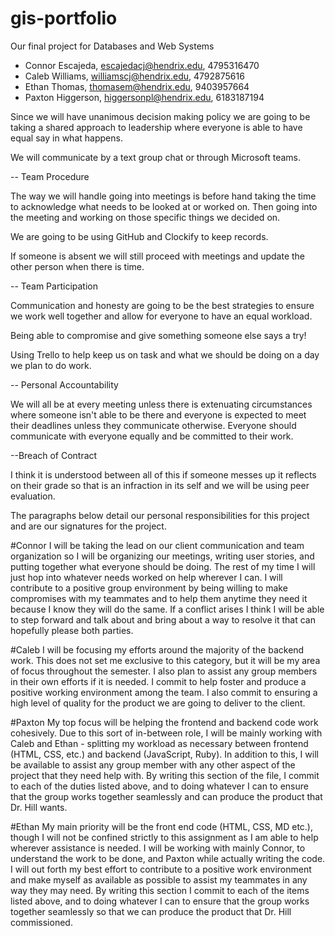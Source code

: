 # gis-portfolio
Our final project for Databases and Web Systems

- Connor Escajeda, escajedacj@hendrix.edu, 4795316470
- Caleb Williams, williamscj@hendrix.edu, 4792875616
- Ethan Thomas, thomasem@hendrix.edu, 9403957664
- Paxton Higgerson, higgersonpl@hendrix.edu, 6183187194

Since we will have unanimous decision making policy we are going to be taking a shared approach to leadership where everyone is able to have equal say in what happens.

We will communicate by a text group chat or through Microsoft teams.

-- Team Procedure

The way we will handle going into meetings is before hand taking the time to acknowledge what needs to be looked at or worked on. Then going into the meeting and working on those specific things we decided on.

We are going to be using GitHub and Clockify to keep records.

If someone is absent we will still proceed with meetings and update the other person when there is time.

-- Team Participation

Communication and honesty are going to be the best strategies to ensure we work well together and allow for everyone to have an equal workload.

Being able to compromise and give something someone else says a try!

Using Trello to help keep us on task and what we should be doing on a day we plan to do work.

-- Personal Accountability

We will all be at every meeting unless there is extenuating circumstances where someone isn't able to be there and everyone is expected to meet their deadlines unless they communicate otherwise. Everyone should communicate with everyone equally and be committed to their work.

--Breach of Contract

I think it is understood between all of this if someone messes up it reflects on their grade so that is an infraction in its self and we will be using peer evaluation.



The paragraphs below detail our personal responsibilities for this project and are our signatures for the project.

#Connor
I will be taking the lead on our client communication and team organization so I will be organizing our meetings, writing user stories, and putting together what everyone should be doing. The rest of my time I will just hop into whatever needs worked on help wherever I can. I will contribute to a positive group environment by being willing to make compromises with my teammates and to help them anytime they need it because I know they will do the same. If a conflict arises I think I will be able to step forward and talk about and bring about a way to resolve it that can hopefully please both parties.

#Caleb
I will be focusing my efforts around the majority of the backend work. This does not set me exclusive to this category, but it will be my area of focus throughout the semester. I also plan to assist any group members in their own efforts if it is needed. I commit to help foster and produce a positive working environment among the team. I also commit to ensuring a high level of quality for the product we are going to deliver to the client.

#Paxton
My top focus will be helping the frontend and backend code work cohesively. Due to this sort of in-between role, I will be mainly working with Caleb and Ethan - splitting my workload as necessary between frontend (HTML, CSS, etc.) and backend (JavaScript, Ruby). In addition to this, I will be available to assist any group member with any other aspect of the project that they need help with. By writing this section of the file, I commit to each of the duties listed above, and to doing whatever I can to ensure that the group works together seamlessly and can produce the product that Dr. Hill wants.

#Ethan
My main priority will be the front end code (HTML, CSS, MD etc.), though I will not be confined strictly to this assignment as I am able to help wherever assistance is needed. I will be working with mainly Connor, to understand the work to be done, and Paxton while actually writing the code. I will out forth my best effort to contribute to a positive work environment and make myself as available as possible to assist my teammates in any way they may need. By writing this section I commit to each of the items listed above, and to doing whatever I can to ensure that the group  works together seamlessly so that we can produce the product that Dr. Hill commissioned.

